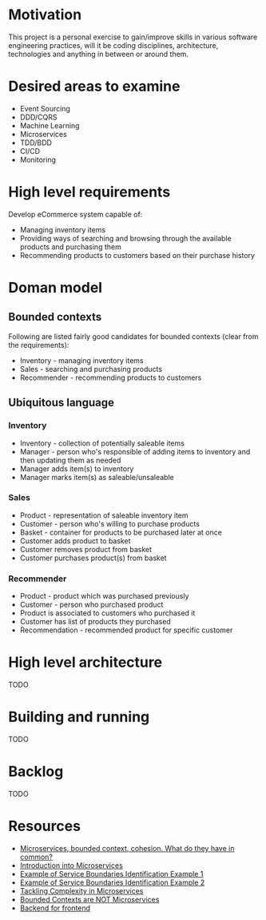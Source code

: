 # Motivation

This project is a personal exercise to gain/improve skills in various software engineering practices, will it be coding disciplines, architecture, technologies and anything in between or around them.

# Desired areas to examine
- Event Sourcing
- DDD/CQRS
- Machine Learning
- Microservices
- TDD/BDD
- CI/CD
- Monitoring

# High level requirements
Develop eCommerce system capable of:

 - Managing inventory items
 - Providing ways of searching and browsing through the available products and purchasing them
 - Recommending products to customers based on their purchase history

# Doman model
## Bounded contexts
Following are listed fairly good candidates for bounded contexts (clear from the requirements):

- Inventory - managing inventory items
- Sales - searching and purchasing products
- Recommender - recommending products to customers

## Ubiquitous language
### Inventory
- Inventory - collection of potentially saleable items
- Manager - person who's responsible of adding items to inventory and then updating them as needed
- Manager adds item(s) to inventory
- Manager marks item(s) as saleable/unsaleable

### Sales
- Product - representation of saleable inventory item
- Customer - person who's willing to purchase products
- Basket - container for products to be purchased later at once
- Customer adds product to basket
- Customer removes product from basket
- Customer purchases product(s) from basket 

### Recommender
- Product - product which was purchased previously
- Customer - person who purchased product
- Product is associated to customers who purchased it
- Customer has list of products they purchased
- Recommendation - recommended product for specific customer

# High level architecture
TODO

# Building and running
TODO

# Backlog
TODO

# Resources
- [Microservices, bounded context, cohesion. What do they have in common?](https://hackernoon.com/microservices-bounded-context-cohesion-what-do-they-have-in-common-1107b70342b3)
- [Introduction into Microservices](https://specify.io/concepts/microservices)
- [Example of Service Boundaries Identification Example 1](https://hackernoon.com/example-of-service-boundaries-identification-e9077c513560)
- [Example of Service Boundaries Identification Example 2](https://hackernoon.com/service-boundaries-identification-example-in-e-commerce-a2c01a1b8ee9)
- [Tackling Complexity in Microservices](https://vladikk.com/2018/02/28/microservices/)
- [Bounded Contexts are NOT Microservices](https://vladikk.com/2018/01/21/bounded-contexts-vs-microservices/)
- [Backend for frontend](https://samnewman.io/patterns/architectural/bff/)